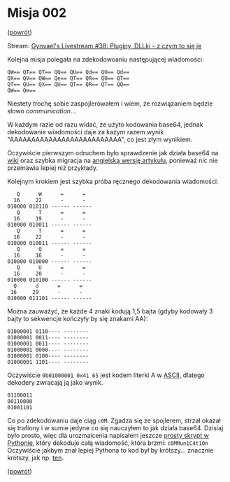 Misja 002
=========
([powrót][1])

Stream: [Gynvael's Livestream #38: Pluginy, DLLki - z czym to się je][2]

Kolejna misja polegała na zdekodowoaniu następującej wiadomości:
```
QW== QT== QT== QQ== QU== Qd== QU== Qd==
QX== QV== QW== Qe== QT== QR== QU== QT==
QT== QU== QX== QU== QT== QR== QT== QQ==
QW== Qe==
```
Niestety trochę sobie zaspojlerowałem i wiem, że rozwiązaniem będzie słowo *communication*...

W każdym razie od razu widać, że użyto kodowania base64, jednak dekodowanie wiadomości daje za każym razem wynik
"AAAAAAAAAAAAAAAAAAAAAAAAAA", co jest złym wynikiem.

Oczywiście pierwszym odruchem było sprawdzenie jak działa base64 na [wiki][3] oraz szybka migracja na
[angielską wersję artykułu][4], ponieważ nic nie przemawia lepiej niż przykłady.

Kolejnym krokiem jest szybka próba ręcznego dekodowania wiadomości:
```
   Q      W      =      =
  16     22      -      -
010000 010110 ------ ------
   Q      T      =      =
  16     19      -      -
010000 010011 ------ ------
   Q      T      =      =
  16     22      -      -
010000 010011 ------ ------
   Q      Q      =      =
  16     16      -      -
010000 010000 ------ ------
   Q      U      =      =
  16     20      -      -
010000 010100 ------ ------
  Q      d      =      =
 16     29      -      -
010000 011101 ------ ------
```

Można zauważyć, że każde 4 znaki kodują 1,5 bajta (gdyby kodowały 3 bajty to sekwencje kończyły by się znakami AA):
```
01000001 0110---- --------
01000001 0011---- --------
01000001 0011---- --------
01000001 0000---- --------
01000001 0100---- --------
01000001 1101---- --------
```
Oczywiście ```0b01000001 0x41 65``` jest kodem literki A w [ASCII][5], dlatego dekodery zwracają ją jako wynik.
```
01100011
00110000
01001101
```
Co po zdekodowaniu daje ciąg ```c0M```. Zgadza się ze spojlerem, strzał okazał się trafiony i w sumie jedyne co się
nauczyłem to jak działa base64. Dzisiaj było prosto, więc dla urozmaicenia napisałem jeszcze
[prosty skrypt w Pythonie][6], który dekoduje całą wiadomość, która brzmi: ```c0MMun1C4t10n```
Oczywiście jakbym znał lepiej Pythona to kod był by krótszy... znacznie krótszy, jak np. [ten][7].

([powrót][1])

[1]: ../README.md
[2]: https://www.youtube.com/watch?v=FN-5CowRdXM
[3]: https://pl.wikipedia.org/wiki/Base64
[4]: https://en.wikipedia.org/wiki/Base64
[5]: https://pl.wikipedia.org/wiki/ASCII
[6]: decode.py
[7]: https://gist.github.com/nowakartur/b36bda8be95118a1908b009e91f6a9be